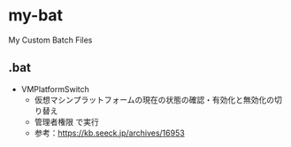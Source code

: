 # my-bat
My Custom Batch Files

## .bat

- VMPlatformSwitch
  - 仮想マシンプラットフォームの現在の状態の確認・有効化と無効化の切り替え
  - 管理者権限 で実行
  - 参考：https://kb.seeck.jp/archives/16953

